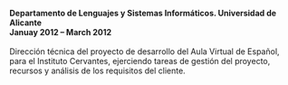 **Departamento de Lenguajes y Sistemas Informáticos. Universidad de Alicante**  
<span class="label label-default"><strong>Januay 2012 – March 2012</strong></span>    
<br />
Dirección técnica del proyecto de desarrollo del Aula Virtual de Español, para el Instituto Cervantes, ejerciendo tareas de gestión del proyecto, recursos y análisis de los requisitos del cliente.